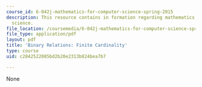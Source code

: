 ```yaml
---
course_id: 6-042j-mathematics-for-computer-science-spring-2015
description: This resource contains in formation regarding mathematics for computer
  science.
file_location: /coursemedia/6-042j-mathematics-for-computer-science-spring-2015/c2842522085bd2b20e2313b824bea7b7_MIT6_042JS16_FiniteCardi.pdf
file_type: application/pdf
layout: pdf
title: 'Binary Relations: Finite Cardinality'
type: course
uid: c2842522085bd2b20e2313b824bea7b7

---
```

None